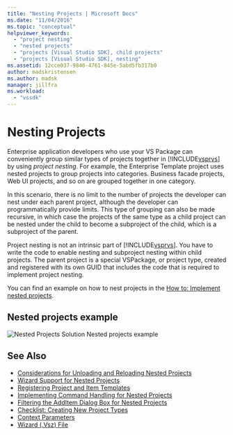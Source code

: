 ```yaml
---
title: "Nesting Projects | Microsoft Docs"
ms.date: "11/04/2016"
ms.topic: "conceptual"
helpviewer_keywords:
  - "project nesting"
  - "nested projects"
  - "projects [Visual Studio SDK], child projects"
  - "projects [Visual Studio SDK], nesting"
ms.assetid: 12cce037-9840-4761-845e-5abd5fb317b0
author: madskristensen
ms.author: madsk
manager: jillfra
ms.workload:
  - "vssdk"
---
```

# Nesting Projects
Enterprise application developers who use your VS Package can conveniently group similar types of projects together in [!INCLUDE[vsprvs](../../code-quality/includes/vsprvs_md.md)] by using *project nesting*. For example, the Enterprise Template project uses nested projects to group projects into categories. Business facade projects, Web UI projects, and so on are grouped together in one category.

 In this scenario, there is no limit to the number of projects the developer can nest under each parent project, although the developer can programmatically provide limits. This type of grouping can also be made recursive, in which case the projects of the same type as a child project can be nested under the child to become a subproject of the child, which is a subproject of the parent.

 Project nesting is not an intrinsic part of [!INCLUDE[vsprvs](../../code-quality/includes/vsprvs_md.md)]. You have to write the code to enable nesting and subproject nesting within child projects. The parent project is a special VSPackage, or project type, created and registered with its own GUID that includes the code that is required to implement project nesting.

 You can find an example on how to nest projects in the [How to: Implement nested projects](../../extensibility/internals/how-to-implement-nested-projects).

## Nested projects example
 ![Nested Projects Solution](../../extensibility/internals/media/vsnestedprojects.gif "vsNestedProjects")
Nested projects example

## See Also
- [Considerations for Unloading and Reloading Nested Projects](../../extensibility/internals/considerations-for-unloading-and-reloading-nested-projects.md)
- [Wizard Support for Nested Projects](../../extensibility/internals/wizard-support-for-nested-projects.md)
- [Registering Project and Item Templates](../../extensibility/internals/registering-project-and-item-templates.md)
- [Implementing Command Handling for Nested Projects](../../extensibility/internals/implementing-command-handling-for-nested-projects.md)
- [Filtering the AddItem Dialog Box for Nested Projects](../../extensibility/internals/filtering-the-additem-dialog-box-for-nested-projects.md)
- [Checklist: Creating New Project Types](../../extensibility/internals/checklist-creating-new-project-types.md)
- [Context Parameters](../../extensibility/internals/context-parameters.md)
- [Wizard (.Vsz) File](../../extensibility/internals/wizard-dot-vsz-file.md)
